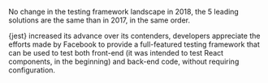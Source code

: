 No change in the testing framework landscape in 2018, the 5 leading solutions are the same than in 2017, in the same order.

{jest} increased its advance over its contenders, developers appreciate the efforts made by Facebook to provide a full-featured testing framework that can be used to test both front-end (it was intended to test React components, in the beginning) and back-end code, without requiring configuration.